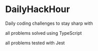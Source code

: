 # DailyHackHour
Daily coding challenges to stay sharp with

all problems solved using TypeScript

all problems tested with Jest
